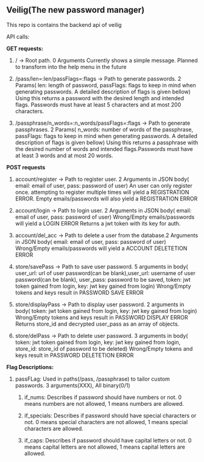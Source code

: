 ## Veilig(The new password manager)

This repo is contains the backend api of veilig

API calls:

**GET requests:**

1. / -> Root path. 0 Arguments 
Currently shows a simple message. Planned to transform into the help menu in the future

2. /pass/len=:len/passFlags=:flags -> Path to generate passwords. 2 Params( len: length of password, passFlags: flags to keep in mind when generating passwords. A detailed description of flags is given bellow)
Using this returns a password with the desired length and intended flags. Passwords must have at least 5 characters and at most 200 characters.

3. /passphrase/n_words=:n_words/passFlags=:flags -> Path to generate passphrases. 2 Params( n_words: number of words of the passphrase, passFlags: flags to keep in mind when generating passwords. A detailed description of flags is given bellow)
Using this returns a passphrase with the desired number of words and intended flags.Passwords must have at least 3 words and at most 20 words.

**POST requests**

1. account/register -> Path to register user. 2 Arguments in JSON body( email: email of user, pass: password of user)
An user can only register once. attempting to register multiple times will yield a REGISTRATION ERROR.
Empty emails/passwords will also yield a REGISTRATION ERROR

2. account/login -> Path to login user. 2 Arguments in JSON body( email: email of user, pass: password of user)
Wrong/Empty emails/passwords will  yield a LOGIN ERROR
Returns a jwt token with its key for auth.

3. account/del_acc -> Path to delete a user from the database.2 Arguments in JSON body( email: email of user, pass: password of user)
Wrong/Empty emails/passwords will  yield a ACCOUNT DELETETION ERROR

4. store/savePass -> Path to save user password. 5 arguments in body( user_url: url of user password(can be blank),user_url: username of user password(can be blank), user_pass: password to be saved, token: jwt token gained from login, key: jwt key gained from login)
Wrong/Empty tokens and keys result in PASSWORD SAVE ERROR

5. store/displayPass -> Path to display user password. 2 arguments in body( token: jwt token gained from login, key: jwt key gained from login)
Wrong/Empty tokens and keys result in PASSWORD DISPLAY ERROR
Returns store_id and decrypted user_pass as an array of objects.

6. store/delPass -> Path to delete user password. 3 arguments in body( token: jwt token gained from login, key: jwt key gained from login, store_id: store_id of password to be deleted)
Wrong/Empty tokens and keys result in PASSWORD DELETETION ERROR
 

**Flag Descriptions:**
    
1. passFLag: Used in paths(/pass, /passphrase) to tailor custom passwords. 3 arguments(XXX), All binary(0/1)

    1. if_nums: Describes if password should have numbers or not. 0 means numbers are not allowed, 1 means numbers are allowed.

    2. if_specials: Describes if password should have special characters or not. 0 means special characters are not allowed, 1 means special characters are allowed.

    3. if_caps: Describes if password should have capital letters or not. 0 means capital letters are not allowed, 1 means capital letters are allowed.
